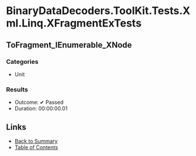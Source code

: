 # BinaryDataDecoders.ToolKit.Tests.Xml.Linq.XFragmentExTests

## ToFragment_IEnumerable_XNode

### Categories

* Unit

### Results

* Outcome: ✔ Passed
* Duration: 00:00:00.01

## Links

* [Back to Summary](../Summary.md)
* [Table of Contents](../../TOC.md)
